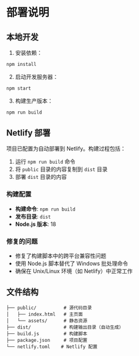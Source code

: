 # 部署说明

## 本地开发

1. 安装依赖：
```bash
npm install
```

2. 启动开发服务器：
```bash
npm start
```

3. 构建生产版本：
```bash
npm run build
```

## Netlify 部署

项目已配置为自动部署到 Netlify。构建过程包括：

1. 运行 `npm run build` 命令
2. 将 `public` 目录的内容复制到 `dist` 目录
3. 部署 `dist` 目录的内容

### 构建配置

- **构建命令**: `npm run build`
- **发布目录**: `dist`
- **Node.js 版本**: 18

### 修复的问题

- 修复了构建脚本中的跨平台兼容性问题
- 使用 Node.js 脚本替代了 Windows 批处理命令
- 确保在 Unix/Linux 环境（如 Netlify）中正常工作

## 文件结构

```
├── public/          # 源代码目录
│   ├── index.html   # 主页面
│   └── assets/      # 静态资源
├── dist/            # 构建输出目录（自动生成）
├── build.js         # 构建脚本
├── package.json     # 项目配置
└── netlify.toml    # Netlify 配置
``` 